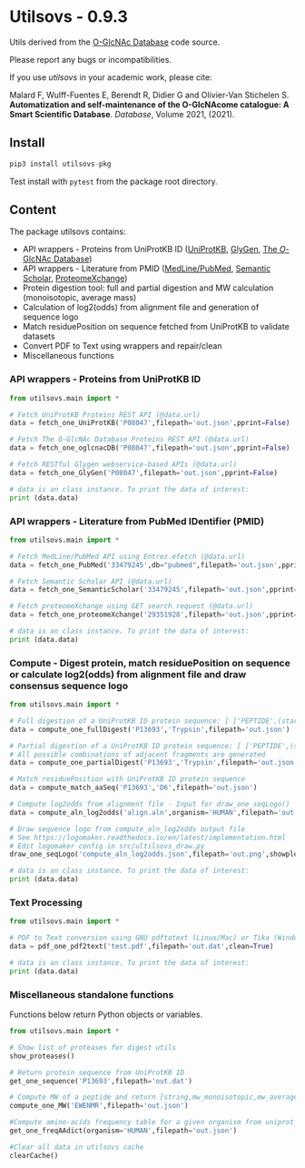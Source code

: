 # Utilsovs - 0.9.3

Utils derived from the [O-GlcNAc Database](https://www.oglcnac.mcw.edu/) code source.

Please report any bugs or incompatibilities.

If you use *utilsovs* in your academic work, please cite:

Malard F, Wulff-Fuentes E, Berendt R, Didier G and Olivier-Van Stichelen S. **Automatization and self-maintenance of the O-GlcNAcome catalogue:
A Smart Scientific Database**. *Database*, Volume 2021, (2021).

## Install

```python
pip3 install utilsovs-pkg
```

Test install with ```pytest``` from the package root directory.

## Content

The package utilsovs contains:

- API wrappers - Proteins from UniProtKB ID ([UniProtKB](https://www.uniprot.org/), [GlyGen](https://www.glygen.org/), [The *O*-GlcNAc Database](https://www.oglcnac.mcw.edu/))
- API wrappers - Literature from PMID ([MedLine/PubMed](https://pubmed.ncbi.nlm.nih.gov/), [Semantic Scholar](https://www.semanticscholar.org/), [ProteomeXchange](http://www.proteomexchange.org/))
- Protein digestion tool: full and partial digestion and MW calculation (monoisotopic, average mass)
- Calculation of log2(odds) from alignment file and generation of sequence logo
- Match residuePosition on sequence fetched from UniProtKB to validate datasets
- Convert PDF to Text using wrappers and repair/clean
- Miscellaneous functions

### API wrappers - Proteins from UniProtKB ID

```python
from utilsovs.main import *

# Fetch UniProtKB Proteins REST API (@data.url)
data = fetch_one_UniProtKB('P08047',filepath='out.json',pprint=False)

# Fetch The O-GlcNAc Database Proteins REST API (@data.url)
data = fetch_one_oglcnacDB('P08047',filepath='out.json',pprint=False)

# Fetch RESTful Glygen webservice-based APIs (@data.url)
data = fetch_one_GlyGen('P08047',filepath='out.json',pprint=False)

# data is an class instance. To print the data of interest:
print (data.data)

```

### API wrappers - Literature from PubMed IDentifier (PMID)

```python
from utilsovs.main import *

# Fetch MedLine/PubMed API using Entrez.efetch (@data.url)
data = fetch_one_PubMed('33479245',db="pubmed",filepath='out.json',pprint=False)

# Fetch Semantic Scholar API (@data.url)
data = fetch_one_SemanticScholar('33479245',filepath='out.json',pprint=False)

# Fetch proteomeXchange using GET search request (@data.url)
data = fetch_one_proteomeXchange('29351928',filepath='out.json',pprint=False)

# data is an class instance. To print the data of interest:
print (data.data)

```

### Compute - Digest protein, match residuePosition on sequence or calculate log2(odds) from alignment file and draw consensus sequence logo

```python
from utilsovs.main import *

# Full digestion of a UniProtKB ID protein sequence: [ ['PEPTIDE',(start,end),mw_monoisotopic,mw_average], ... ]
data = compute_one_fullDigest('P13693','Trypsin',filepath='out.json')

# Partial digestion of a UniProtKB ID protein sequence: [ ['PEPTIDE',(start,end),mw_monoisotopic,mw_average], ... ]
# All possible combinations of adjacent fragments are generated
data = compute_one_partialDigest('P13693','Trypsin',filepath='out.json')

# Match residuePosition with UniProtKB ID protein sequence
data = compute_match_aaSeq('P13693','D6',filepath='out.json')

# Compute log2odds from alignment file - Input for draw_one_seqLogo()
data = compute_aln_log2odds('align.aln',organism='HUMAN',filepath='out.json')

# Draw sequence logo from compute_aln_log2odds output file
# See https://logomaker.readthedocs.io/en/latest/implementation.html
# Edit logomaker config in src/ultilsovs_draw.py
draw_one_seqLogo('compute_aln_log2odds.json',filepath='out.png',showplot=False,center_values=False)

# data is an class instance. To print the data of interest:
print (data.data)

```

### Text Processing

```python
from utilsovs.main import *

# PDF to Text conversion using GNU pdftotext (Linux/Mac) or Tika (Windows) and text repair + cleaning.
data = pdf_one_pdf2text('test.pdf',filepath='out.dat',clean=True)

# data is an class instance. To print the data of interest:
print (data.data)

```

### Miscellaneous standalone functions

Functions below return Python objects or variables.

```python
from utilsovs.main import *

# Show list of proteases for digest utils
show_proteases()

# Return protein sequence from UniProtKB ID
get_one_sequence('P13693',filepath='out.dat')

# Compute MW of a peptide and return [string,mw_monoisotopic,mw_average]
compute_one_MW('EWENMR',filepath='out.json')

#Compute amino-acids frequency table for a given organism from uniprot_sprot.fasta.gz
get_one_freqAAdict(organism='HUMAN',filepath='out.json')

#Clear all data in utilsovs cache
clearCache()


```
